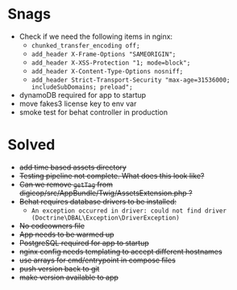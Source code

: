 # Snags
- Check if we need the following items in nginx:
  - `chunked_transfer_encoding off;`
  - `add_header X-Frame-Options "SAMEORIGIN";`
  - `add_header X-XSS-Protection "1; mode=block";`
  - `add_header X-Content-Type-Options nosniff;`
  - `add_header Strict-Transport-Security "max-age=31536000; includeSubDomains; preload";`
- dynamoDB required for app to startup
- move fakes3 license key to env var
- smoke test for behat controller in production

# Solved
- ~~add time based assets directory~~
- ~~Testing pipeline not complete. What does this look like?~~
- ~~Can we remove `getTag` from digicop/src/AppBundle/Twig/AssetsExtension.php ?~~
- ~~Behat requires database drivers to be installed:~~
  - `An exception occurred in driver: could not find driver (Doctrine\DBAL\Exception\DriverException)`
- ~~No codeowners file~~
- ~~App needs to be warmed up~~
- ~~PostgreSQL required for app to startup~~
- ~~nginx config needs templating to accept different hostnames~~
- ~~use arrays for cmd/entrypoint in compose files~~
- ~~push version back to git~~
- ~~make version available to app~~
